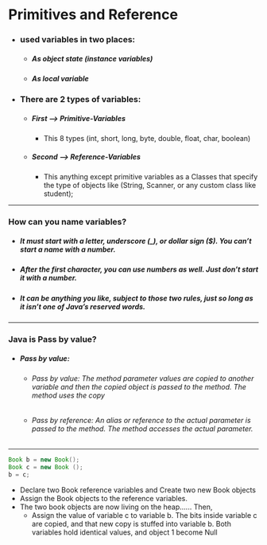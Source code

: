 # Primitives and Reference
* ### used variables in two places:
    * ##### As object state (instance variables)
    * ##### As local variable
* ### There are 2 types of variables:
    * ##### First --> Primitive-Variables
        * This 8 types (int, short, long, byte, double, float, char, boolean)
    * ##### Second --> Reference-Variables
        * This anything except primitive variables as a Classes that specify the type of objects like
        (String, Scanner, or any custom class like student);
        
---

### How can you name variables?
* ##### It must start with a letter, underscore (_), or dollar sign ($). You can’t start a name with a number.   
* ##### After the first character, you can use numbers as  well. Just don’t start it with a number. 
* ##### It can be anything you like, subject to those two rules, just so long as it isn’t one of Java’s reserved words.

---
### Java is Pass by value?
* ##### Pass by value: 
    * ###### Pass by value: The method parameter values are copied to another variable and then the copied object is passed to the method. The method uses the copy
    * ###### Pass by reference: An alias or reference to the actual parameter is passed to the method. The method accesses the actual parameter.
---

```java
Book b = new Book();
Book c = new Book ();
b = c;
```
* Declare two Book reference variables and Create two new Book objects
* Assign the Book objects to the reference variables.
* The two book objects are now living on the heap...... Then,
    * Assign the value of variable c to variable b. 
      The bits inside variable c are copied, and 
      that new copy is stuffed into variable b. 
      Both variables hold identical values, and object 1 become Null 
  

